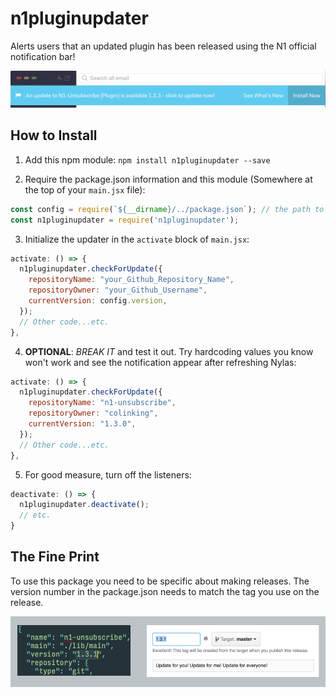# n1pluginupdater

Alerts users that an updated plugin has been released using the N1 official notification bar!

![Example N1 Plugin Notification](README/notification.png)

## How to Install

1. Add this npm module: `npm install n1pluginupdater --save`

2. Require the package.json information and this module (Somewhere at the top of your `main.jsx` file):
  ```jsx
  const config = require(`${__dirname}/../package.json`); // the path to your package.json
  const n1pluginupdater = require('n1pluginupdater');
  ```

3. Initialize the updater in the `activate` block of `main.jsx`:
  ```jsx
  activate: () => {
    n1pluginupdater.checkForUpdate({
      repositoryName: "your_Github_Repository_Name",
      repositoryOwner: "your_Github_Username",
      currentVersion: config.version,
    });
    // Other code...etc.
  },
  ```
  
4. **OPTIONAL**: *BREAK IT* and test it out. Try hardcoding values you know won't work and see the notification appear after refreshing Nylas:
  ```jsx
  activate: () => {
    n1pluginupdater.checkForUpdate({
      repositoryName: "n1-unsubscribe",
      repositoryOwner: "colinking",
      currentVersion: "1.3.0",
    });
    // Other code...etc.
  },
  ```
  
5. For good measure, turn off the listeners:
  ```jsx
  deactivate: () => {
    n1pluginupdater.deactivate();
    // etc.
  }
  ```

## The Fine Print

To use this package you need to be specific about making releases. The version number in the package.json needs to match the tag you use on the release.

![Note on tag use](README/tag.png)

